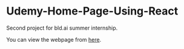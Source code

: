 # Udemy-Home-Page-Using-React

Second project for bld.ai summer internship.

You can view the webpage from [here](https://aboelsooud.github.io/Udemy-Home-Page-React/).